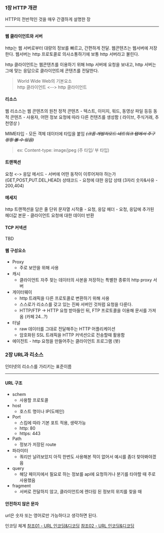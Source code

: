 ### 1장 HTTP 개관
HTTP의 전반적인 것을 매우 간결하게 설명한 장
___ 


#### 웹 클라이언트와 서버
http는 웹 서버로부터 대량의 정보를 빠르고, 간편하게 전달. 웹콘텐츠는 웹서버에 저장한다.
웹서버는 http 프로토콜로 의사소통하기에 보통 http 서버라고 불린다. 

http 클라이언트는 웹콘텐츠를 이용하기 위해 http 서버에 요청을 보내고, http 서버는 그에 맞는 응답으로 클라이언트에 콘텐츠를 전달한다. 

>World Wide Web의 기본요소  
>http 클라이언트 <--> http 클라이언트

#### 리소스
웹 리소스는 웹 콘텐츠의 원천
정적 콘텐츠 - 텍스트, 이미지, 워드, 동영상 파일 등등
동적 콘텐츠 - 사용자, 어떤 정보 요청에 따라 다른 컨텐츠를 생성함 ( 라이브, 주식거래, 추천영상 )

MIME타입 - 모든 객체 데이터에 타입을 붙임
_~~(크롬 개발자모드 네트워크 탭에서 주구장창 볼 수 있음)~~_
>ex: Content-type: image/jpeg (주 타입/ 부 타입)

#### 트랜잭션
요청 <-> 응답
메서드 - 서버에 어떤 동작이 이루어져야 하는가 (GET,POST,PUT.DEL,HEAD)
상태코드 - 요청에 대한 응답 상태 (3자리 숫자&사유 - 200,404)

#### 메세지
http 트랜잭션을 담은 줄 단위 문자열
시작줄 - 요청, 응답
헤더 - 요청, 응답에 추가된 헤더값
본문 - 클라이언트 요청에 대한 데이터 반환


#### TCP 커넥션
TBD

#### 웹 구성요소 
- Proxy
  - 주로 보안을 위해 사용 
- 캐시 
  - 클라이언트 자주 찾는 데이터의 사본을 저장하는 특별한 종류의 http proxy 서버
- 게이터웨이
  - http 트래픽을 다른 프로토콜로 변환하기 위해 사용
  - 스스로가 리소스를 갖고 있는 진짜 서버인 것처럼 요청을 다룬다.
  - HTTP/FTP -> HTTP 요청 받아들인 뒤, FTP 프로토콜을 이용해 문서를 가져옴 (카페 24...?)
- 터널
  - raw 데이터를 그대로 전달해주는 HTTP 어플리케이션
  - 암호화된 SSL 트래픽을 HTTP 커넥션으로 전송할때 활용함
- 에이전트 - http 요청을 만들어주는 클라이언트 프로그램 (봇)

### 2장 URL과 리소스
인터넷의 리소스를 가리키는 표준이름
___
#### URL 구조 
- schem
  - 사용할 프로토콜
- host
  - 호스트 명이나 IP(도메인)
- Port
  - 스킴에 따라 기본 포트 적용, 생략가능
  - http: 80
  - https: 443
- Path
  - 정보가 저장된 route
- 파라미터
  - 쿼리만 날려보았지 아직 한번도 사용해본 적이 없어서 예시를 좀더 찾아봐야겠음
- query
  - 해당 페이지에서 필요로 하는 정보를 api에 요청하거나 분기를 타야할 때 주로 사용했음
- fragment
  - 서버로 전달하지 않고, 클라이언트에 렌더링 된 정보의 위치를 찾을 때

#### 안전하지 않은 문자
url은 숫자 또는 영어로만 가능하다고 생각하면 된다.

인코딩 체계
[참조01 - URL 인코딩&디코딩](https://joosjuliet.github.io/encode-decode/) 
[참조02 - URL 인코딩&디코딩](https://it-eldorado.tistory.com/143)



